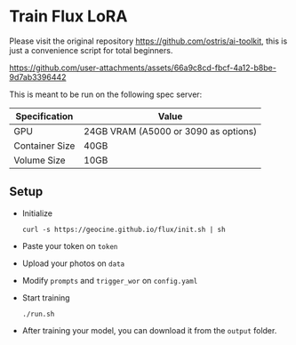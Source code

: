 # Train Flux LoRA

Please visit the original repository https://github.com/ostris/ai-toolkit, this is just a convenience script for total beginners.

https://github.com/user-attachments/assets/66a9c8cd-fbcf-4a12-b8be-9d7ab3396442

This is meant to be run on the following spec server:

| Specification   | Value  |
|-----------------|--------|
| GPU             | 24GB VRAM (A5000 or 3090 as options)   |
| Container Size  | 40GB   |
| Volume Size     | 10GB   |

## Setup

- Initialize

    ```
    curl -s https://geocine.github.io/flux/init.sh | sh
    ```
- Paste your token on `token`
- Upload your photos on `data`
- Modify `prompts` and `trigger_wor` on `config.yaml`
- Start training

    ```
    ./run.sh
    ```
- After training your model, you can download it from the `output` folder.
